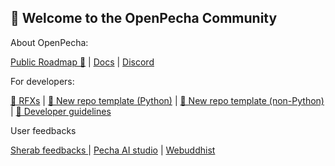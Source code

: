 ## 👋 Welcome to the OpenPecha Community

About OpenPecha:

[Public Roadmap 🧭](https://github.com/orgs/OpenPecha/projects) | [Docs](https://openpecha.org) | [Discord](https://discord.com/invite/7GFpPFSTeA)

For developers:

[🧭 RFXs](https://github.com/OpenPecha/Requests/issues) | [📂 New repo template (Python)](https://github.com/OpenPecha/openpecha-project-template) | [📂 New repo template (non-Python)](https://github.com/OpenPecha/new-repo-template) | [📖 Developer guidelines](https://wiki.openpecha.org)



User feedbacks

[Sherab feedbacks ](https://github.com/OpenPecha/sherab-feedbacks/issues) |
[Pecha AI studio](https://github.com/OpenPecha/pecha-ai-studio-feedbacks/issues) |
[Webuddhist](https://github.com/OpenPecha/webuddhist-feedbacks/issues) 
